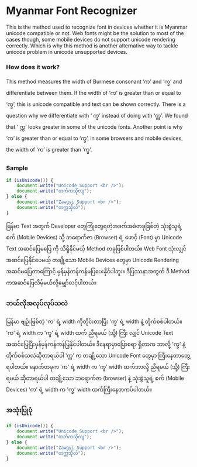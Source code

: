 # Myanmar Font Recognizer

This is the method used to recognize font in devices whether it is Myanmar unicode compatible or not. Web fonts might be the solution to most of the cases though, some mobile devices do not support unicode rendering correctly. Which is why this method is another alternative way to tackle unicode problem in unicode unsupported devices. 

### How does it work?

This method measures the width of Burmese consonant ‘က’ and ‘က္ခ’ and differentiate between them. If the width of ‘က’  is greater than or equal to ‘က္ခ’, this is unicode compatible and text can be shown correctly. There is a question why we differentiate with ‘ က္ခ’ instead of doing with ‘က္က’. We found that ‘ က္က’ looks greater in some of the unicode fonts. Another point is why ‘က’ is greater than or equal to ‘က္ခ’, in some browsers and mobile devices, the width of ‘က’ is greater than ‘က္ခ’.

### Sample

```javascript
if (isUnicode()) {
	document.write("Unicode Support <br />");
	document.write("တက်ကသိုလျ");
} else {
	document.write("Zawgyi Support <br />");
	document.write("တက္ကသိုလ်");
}
```

မြန်မာ Text အတွက် Developer  တွေကြုံတွေရတဲ့အခက်အခဲတခုဖြစ်တဲ့ သုံးစွဲသူရဲ့ စက် (Mobile Devices) သို့ ဘရောက်ဇာ (Browser) ရဲ့ ဖောင့် (Font) မှာ Unicode Text အဆင်ပြေမပြေ ကို သိရှိနိုင်မယ့် Method တခုဖြစ်ပါတယ်။ 
Web Font သုံးလျှင်အဆင်ပြေနိုင်ပေမယ့် တချို့သော Mobile Devices တွေမှာ Unicode Rendering အဆင်မပြေတာကြောင့် မှန်မှန်ကန်ကန်မပြပေးနိုင်ပါဘူး။ ဒီပြဿနာအတွက် ဒီ Method ကအဆင်ပြေလိမ့်မယ်လို့မျှော်လင့်ပါတယ်။

### ဘယ်လိုအလုပ်လုပ်သလဲ

မြန်မာ ဗျဉ်းဖြစ်တဲ့ 'က' ရဲ့ width ကိုတိုင်းတာပြီး 'က္ခ' ရဲ့ width နဲ့ တိုက်စစ်ပါတယ်။ 
'က' ရဲ့ width က 'က္ခ' ရဲ့ width ထက် ညီရမယ် (သို့)  ကြီး လျှင် Unicode Text အဆင်ပြေပြီးမှန်မှန်ကန်ကန်ပြနိုင်ပါတယ်။
ဒီနေရာမှာပြောစရာ ရှိတာက ဘာလို့ 'က္ခ' နဲ့တိုက်စစ်သလဲဆိုတာရယ်ပါ 'က္က' က တချို့သော Unicode Font တွေမှာ ကြီးနေတာတွေ့ ရပါတယ်။ 
နောက်တခုက 'က' ရဲ့ width က 'က္ခ' width ထက်ဘာလို့  ညီရမယ် (သို့) ကြီးရမယ် ဆိုတာရယ်ပါ တချို့သော ဘရောက်ဇာ (browser) နဲ့ သုံးစွဲသူရဲ့ စက် (Mobile Devices)  'က' ရဲ့ width က 'က္ခ' width ထက်ကြီးနေတကပ်ပါတယ်။

### အသုံးပြုပုံ

```javascript
if (isUnicode()) {
	document.write("Unicode Support <br />");
	document.write("တက်ကသိုလျ");
} else {
	document.write("Zawgyi Support <br />");
	document.write("တက္ကသိုလ်");
}
```

